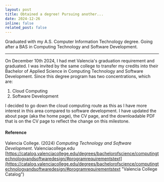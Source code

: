 ```yaml
---
layout: post
title: Obtained a degree! Pursuing another...
date: 2024-12-26
inline: false
related_post: false
---
```


Graduated with my A.S. Computer Information Technology degree. Going after a BAS in Computing Technology and Software Development.

---

On December 10th 2024, I had met Valencia's graduation requirement and graduated. I was invited by the same college to transfer my credits into their Bachelor of Applied Science in Computing Technology and Software Development. Since this degree program has two concentrations, which are:

1. Cloud Computing
2. Software Development

I decided to go down the cloud computing route as this as I have more interest in this area compared to software development. I have updated the about page (aka the home page), the CV page, and the downloadable PDF that is on the CV page to reflect the change on this milestone.

#### Reference

Valencia College. (2024) _Computing Technology and Software Development_. Valenciacollege.edu [https://catalog.valenciacollege.edu/degrees/bachelorofscience/computingtechnologyandsoftwaredesign/#programrequirementstext](https://catalog.valenciacollege.edu/degrees/bachelorofscience/computingtechnologyandsoftwaredesign/#programrequirementstext "Valencia College Catalog")
